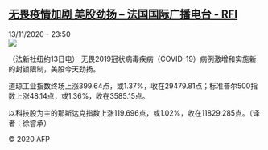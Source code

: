 <!--1605311828000-->
[无畏疫情加剧 美股劲扬 – 法国国际广播电台 - RFI](http://www.rfi.fr//cn/contenu/20201113-%E6%97%A0%E7%95%8F%E7%96%AB%E6%83%85%E5%8A%A0%E5%89%A7-%E7%BE%8E%E8%82%A1%E5%8A%B2%E6%89%AC)
------

<div>13/11/2020 - 23:50</div><img src="https://s.rfi.fr/media/display/2dcbfd6a-2604-11eb-b88f-005056bf87d6/w:310/p:16x9/eco0002b.201114065001.jpg"><div class="t-content__body u-clearfix"><p>（法新社纽约13日电）    无畏2019冠状病毒疾病（COVID-19）病例激增和实施新的封锁限制，美股今天劲扬。</p><p>    道琼工业指数终场上涨399.64点，或1.37%，收在29479.81点；标准普尔500指数上涨48.14点，或1.36%，收在3585.15点。</p><p>    以科技股为主的那斯达克指数上涨119.696点，或1.02%，收在11829.285点。（译者：徐睿承）</p><p class="t-copyright">© 2020 AFP</p>        </div>
